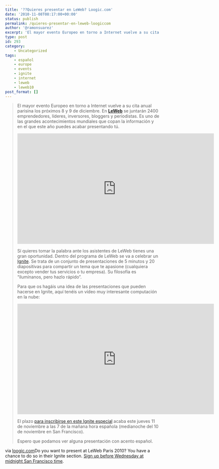 ```yaml
---
title: '??Quieres presentar en LeWeb? Loogic.com'
date: '2010-11-08T08:17:00+00:00'
status: publish
permalink: /quieres-presentar-en-leweb-loogiccom
author: '@ramonsuarez'
excerpt: 'El mayor evento Europeo en torno a Internet vuelve a su cita anual parisina los pr??ximos 8 y 9 de diciembre. En LeWeb se juntar??n 2400 emprendedores, l??deres, inversores, bloggers y periodistas. Es uno de las grandes acontecimientos mundiales que ...'
type: post
id: 293
category:
    - Uncategorized
tags:
    - español
    - europe
    - events
    - ignite
    - internet
    - leweb
    - leweb10
post_format: []
---
```

> El mayor evento Europeo en torno a Internet vuelve a su cita anual parisina los próximos 8 y 9 de diciembre. En **[LeWeb](http://bit.ly/bfn5EV "Apúntate a LeWeb")** se juntarán 2400 emprendedores, líderes, inversores, bloggers y periodistas. Es uno de las grandes acontecimientos mundiales que copan la información y en el que este año puedes acabar presentando tú.
> 
> <span class="embed-youtube" style="text-align:center; display: block;"><iframe allowfullscreen="true" class="youtube-player" height="360" sandbox="allow-scripts allow-same-origin allow-popups allow-presentation" src="https://www.youtube.com/embed/dZ6O44xlk90?version=3&rel=1&showsearch=0&showinfo=1&iv_load_policy=1&fs=1&hl=en-US&autohide=2&wmode=transparent" style="border:0;" width="640"></iframe></span>
> 
> Sí quieres tomar la palabra ante los asistentes de LeWeb tienes una gran oportunidad. Dentro del programa de LeWeb se va a celebrar un [Ignite](http://igniteshow.com/). Se trata de un conjunto de presentaciones de 5 minutos y 20 diapositivas para compartir un tema que te apasione (cualquiera excepto vender tus servicios o tu empresa). Su filosofía es “ilumínanos, pero hazlo rápido”.
> 
> Para que os hagáis una idea de las presentaciones que pueden hacerse en Ignite, aquí tenéis un vídeo muy interesante computación en la nube:
> 
> <span class="embed-youtube" style="text-align:center; display: block;"><iframe allowfullscreen="true" class="youtube-player" height="360" sandbox="allow-scripts allow-same-origin allow-popups allow-presentation" src="https://www.youtube.com/embed/1zYpsumw-Gc?version=3&rel=1&showsearch=0&showinfo=1&iv_load_policy=1&fs=1&hl=en-US&autohide=2&wmode=transparent" style="border:0;" width="640"></iframe></span>
> 
> El plazo [para inscribirse en este Ignite especial](http://igniteleweb.producteev.com/home.php) acaba este jueves 11 de noviembre a las 7 de la mañana hora española (medianoche del 10 de noviembre en San Francisco).
> 
> Espero que podamos ver alguna presentación con acento español.

via [loogic.com](http://loogic.com/%c2%bfquieres-presentar-en-leweb/)</div>Do you want to present at LeWeb Paris 2010? You have a chance to do so in their Ignite section. [Sign up before Wednesday at midnight San Francisco time](http://igniteleweb.producteev.com/home.php).

</div>